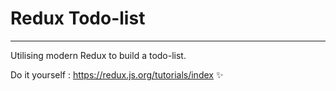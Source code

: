 # Redux Todo-list 

---
Utilising modern Redux to build a todo-list. 





Do it yourself : https://redux.js.org/tutorials/index ✨



